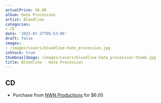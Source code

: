 ```yaml
---
actualPrice: $6.00
album: Hate Procession
artist: Bloodline
categories:
- CD
date: '2023-07-27T05:53:06'
draft: false
images:
- /images/covers/bloodline-hate_procession.jpg
inStock: true
thumbnailImage: /images/covers/bloodline-hate_procession-thumb.jpg
title: Bloodline - Hate Procession
---
```


## CD
* Purchase from [NWN Productions](http://shop.nwnprod.com/index.php?route=product/product&path=93&product_id=2015&sort=pd.name&order=ASC) for $6.00

